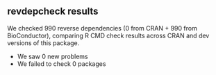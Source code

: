 ## revdepcheck results

We checked 990 reverse dependencies (0 from CRAN + 990 from BioConductor), comparing R CMD check results across CRAN and dev versions of this package.

 * We saw 0 new problems
 * We failed to check 0 packages

